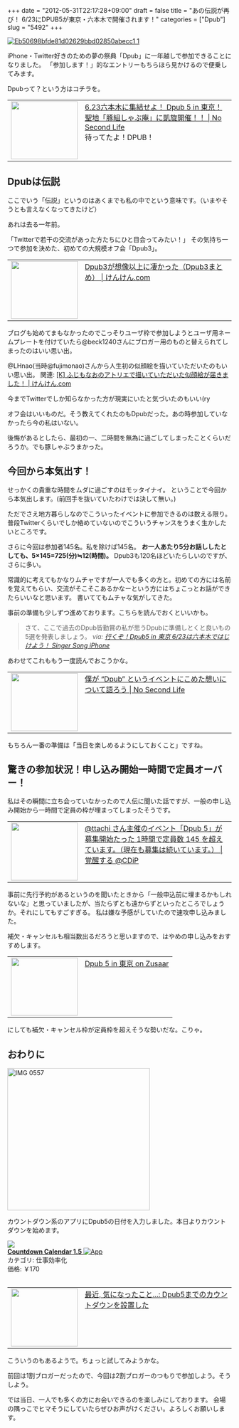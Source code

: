 +++
date = "2012-05-31T22:17:28+09:00"
draft = false
title = "あの伝説が再び！ 6/23にDPUB5が東京・六本木で開催されます！"
categories = ["Dpub"]
slug = "5492"
+++

<div class="center"><a href="http://knk-n.com.s3-website-ap-northeast-1.amazonaws.com/images/2012/05/eb50698bfde81d02629bbd02850abecc1-1.jpg"><img src="http://knk-n.com.s3-website-ap-northeast-1.amazonaws.com/images/2012/05/eb50698bfde81d02629bbd02850abecc1-1.jpg" alt="Eb50698bfde81d02629bbd02850abecc1 1" title="eb50698bfde81d02629bbd02850abecc1-1.jpg" border="0" width="" height="" /></a></div>

iPhone・Twitter好きのための夢の祭典「Dpub」に一年越しで参加できることになりました。
「参加します！」的なエントリーもちらほら見かけるので便乗してみます。

Dpubって？という方はコチラを。

<table width="100%"><td valign="top" width="150"><a href="http://www.ttcbn.net/no_second_life/archives/23231" target="_blank"><img border="0" src="http://capture.heartrails.com/150x130/shadow?http://www.ttcbn.net/no_second_life/archives/23231" alt="" width="150" height="130" /></a></td><td valign="top"><a  href="http://www.ttcbn.net/no_second_life/archives/23231" target="_blank">6.23六本木に集結せよ！ Dpub 5 in 東京！ 聖地「豚組しゃぶ庵」に凱旋開催！！ | No Second Life</a><script type="text/javascript">var url = "http://www.ttcbn.net/no_second_life/archives/23231";</script><script src="http://api.b.st-hatena.com/entry.count?url=http://www.ttcbn.net/no_second_life/archives/23231&callback=hatebTxt"></script><br />待ってたよ！DPUB！
</td></table><!--more--><h2>Dpubは伝説</h2>
ここでいう「伝説」というのはあくまでも私の中でという意味です。（いまやそうとも言えなくなってきたけど）

あれは去る一年前。

「Twitterで若干の交流があった方たちにひと目会ってみたい！」
その気持ち一つで参加を決めた、初めての大規模オフ会「Dpub3」。

<table width="100%"><td valign="top" width="150"><a href="http://knk-n.com/2011/06/19/dpub3/" target="_blank"><img border="0" src="http://capture.heartrails.com/150x130/shadow?http://knk-n.com/2011/06/19/dpub3/" alt="" width="150" height="130" /></a></td><td valign="top"><a  href="http://knk-n.com/2011/06/19/dpub3/" target="_blank">Dpub3が想像以上に凄かった（Dpub3まとめ） | けんけん.com</a><script type="text/javascript">var url = "http://knk-n.com/2011/06/19/dpub3/";</script><script src="http://api.b.st-hatena.com/entry.count?url=http://knk-n.com/2011/06/19/dpub3/&callback=hatebTxt"></script>
</td></table>

ブログも始めてまもなかったのでこっそりユーザ枠で参加しようとユーザ用ネームプレートを付けていたら@beck1240さんにブロガー用のものと替えられてしまったのはいい思い出。

@LHnao(当時@fujimonao)さんから人生初の似顔絵を描いていただいたのもいい思い出。
関連: <a  href="http://knk-n.com/2012/05/07/new_likeness_drawn_by_fujimonaos_atelier/" target="_blank">[K] ふじもなおのアトリエで描いていただいた似顔絵が届きました！ | けんけん.com</a><script type="text/javascript">var url = "http://knk-n.com/2012/05/07/new_likeness_drawn_by_fujimonaos_atelier/";</script><script src="http://api.b.st-hatena.com/entry.count?url=http://knk-n.com/2012/05/07/new_likeness_drawn_by_fujimonaos_atelier/&callback=hatebTxt"></script>

今までTwitterでしか知らなかった方が現実にいたと気づいたのもいい(ry

オフ会はいいものだ。そう教えてくれたのもDpubだった。あの時参加していなかったら今の私はいない。

後悔があるとしたら、最初の一、二時間を無為に過ごしてしまったことくらいだろうか。でも豚しゃぶうまかった。

<h2>今回から本気出す！</h2>
せっかくの貴重な時間をムダに過ごすのはモッタイナイ。
ということで今回から本気出します。(前回手を抜いていたわけでは決して無い。)

ただでさえ地方暮らしなのでこういったイベントに参加できるのは数える限り。普段Twitterくらいでしか絡めていないのでこういうチャンスをうまく生かしたいところです。

さらに今回は参加者145名。私を除けば145名。
<strong>お一人あたり5分お話ししたとしても、5×145=725(分)≒12(時間)。</strong>
Dpub3も120名ほどいたらしいのですが、さらに多い。

常識的に考えてもかなりムチャですが一人でも多くの方と。初めての方には名前を覚えてもらい、交流がそこそこあるかなーという方にはちょこっとお話ができたらいいなと思います。
書いててもムチャな気がしてきた。

事前の準備も少しずつ進めております。こちらを読んでおくといいかも。

<blockquote cite="http://kuracyan.net/archives/14197" title="行くぞ！Dpub5 in 東京 6/23は六本木ではじけよう！ Singer Song iPhone">
さて、ここで過去のDpub皆勤賞の私が思うDpubに準備しとくと良いもの5選を発表しましょう。
<cite>via: <a href="http://kuracyan.net/archives/14197" target="_blank">行くぞ！Dpub5 in 東京 6/23は六本木ではじけよう！ Singer Song iPhone</a></cite>
</blockquote>

あわせてこれももう一度読んでおこうかな。
<table width="100%"><td valign="top" width="150"><a href="http://www.ttcbn.net/no_second_life/archives/20523" target="_blank"><img border="0" src="http://capture.heartrails.com/150x130/shadow?http://www.ttcbn.net/no_second_life/archives/20523" alt="" width="150" height="130" /></a></td><td valign="top"><a  href="http://www.ttcbn.net/no_second_life/archives/20523" target="_blank">僕が “Dpub” というイベントにこめた想いについて語ろう | No Second Life</a><script type="text/javascript">var url = "http://www.ttcbn.net/no_second_life/archives/20523";</script><script src="http://api.b.st-hatena.com/entry.count?url=http://www.ttcbn.net/no_second_life/archives/20523&callback=hatebTxt"></script>
</td></table>

もちろん一番の準備は「当日を楽しめるようにしておくこと」ですね。

<h2>驚きの参加状況！申し込み開始一時間で定員オーバー！</h2>
私はその瞬間に立ち会っていなかったので人伝に聞いた話ですが、一般の申し込み開始から一時間で定員の枠が埋まってしまったそうです。

<table width="100%"><td valign="top" width="150"><a href="http://www.donpy.net/events/15967.html" target="_blank"><img border="0" src="http://capture.heartrails.com/150x130/shadow?http://www.donpy.net/events/15967.html" alt="" width="150" height="130" /></a></td><td valign="top"><a  href="http://www.donpy.net/events/15967.html" target="_blank">@ttachi さん主催のイベント「Dpub 5」が募集開始たった 1時間で定員数 145 を超えています。（現在も募集は続いています。） | 覚醒する @CDiP</a><script type="text/javascript">var url = "http://www.donpy.net/events/15967.html";</script><script src="http://api.b.st-hatena.com/entry.count?url=http://www.donpy.net/events/15967.html&callback=hatebTxt"></script>
</td></table>

事前に先行予約があるというのを聞いたときから「一般申込前に埋まるかもしれないな」と思っていましたが、当たらずとも遠からずといったところでしょうか。それにしてもすごすぎる。
私は嫌な予感がしていたので速攻申し込みました。

補欠・キャンセルも相当数出るだろうと思いますので、はやめの申し込みをおすすめします。

<table width="100%"><td valign="top" width="150"><a href="http://www.zusaar.com/event/308007" target="_blank"><img border="0" src="http://capture.heartrails.com/150x130/shadow?http://www.zusaar.com/event/308007" alt="" width="150" height="130" /></a></td><td valign="top"><a  href="http://www.zusaar.com/event/308007" target="_blank">Dpub 5 in 東京 on Zusaar</a><script type="text/javascript">var url = "http://www.zusaar.com/event/308007";</script><script src="http://api.b.st-hatena.com/entry.count?url=http://www.zusaar.com/event/308007&callback=hatebTxt"></script>
</td></table>

にしても補欠・キャンセル枠が定員枠を超えそうな勢いだな。こりゃ。

<h2>おわりに</h2>
<div class="center"><a href="http://knk-n.com.s3-website-ap-northeast-1.amazonaws.com/images/2012/05/IMG_0557.jpg"><img src="http://knk-n.com.s3-website-ap-northeast-1.amazonaws.com/images/2012/05/IMG_0557.jpg" alt="IMG 0557" title="IMG_0557.jpg" border="0" width="320" height="auto" /></a></div>

カウントダウン系のアプリにDpub5の日付を入力しました。本日よりカウントダウンを始めます。
<table class="appstorehelper">
<a href="http://itunes.apple.com/jp/app/countdown-calendar/id311396436?mt=8&uo=4" rel="nofollow" target="_blank"><img class="appstorehelper_appicn" src="http://a3.mzstatic.com/us/r1000/056/Purple/66/3d/3e/mzi.mfbhhljd.jpg" /></a><div class="appstorehelper_text"><a href="http://itunes.apple.com/jp/app/countdown-calendar/id311396436?mt=8&uo=4" rel="nofollow" target="_blank"><b>Countdown Calendar 1.5</b> <img alt="App" src="http://ax.phobos.apple.com.edgesuite.net/ja_jp/images/web/linkmaker/badge_appstore-sm.gif" style="vertical-align: text-bottom;" /></b></a><br />カテゴリ: 仕事効率化<br />価格: &#65509;170<br clear="all" /></div>
</table>

<table width="100%"><td valign="top" width="150"><a href="http://azur256.blogspot.com/2012/05/dpub5.html" target="_blank"><img border="0" src="http://capture.heartrails.com/150x130/shadow?http://azur256.blogspot.com/2012/05/dpub5.html" alt="" width="150" height="130" /></a></td><td valign="top"><a  href="http://azur256.blogspot.com/2012/05/dpub5.html" target="_blank">最近, 気になったこと...: Dpub5までのカウントダウンを設置した</a><script type="text/javascript">var url = "http://azur256.blogspot.com/2012/05/dpub5.html";</script><script src="http://api.b.st-hatena.com/entry.count?url=http://azur256.blogspot.com/2012/05/dpub5.html&callback=hatebTxt"></script>
</td></table>
こういうのもあるようで。ちょっと試してみようかな。

前回は1割ブロガーだったので、今回は2割ブロガーのつもりで参加しよう。そうしよう。

では当日、一人でも多くの方にお会いできるのを楽しみにしております。
会場の隅っこでヒマそうにしていたらぜひお声がけください。よろしくお願いします。
